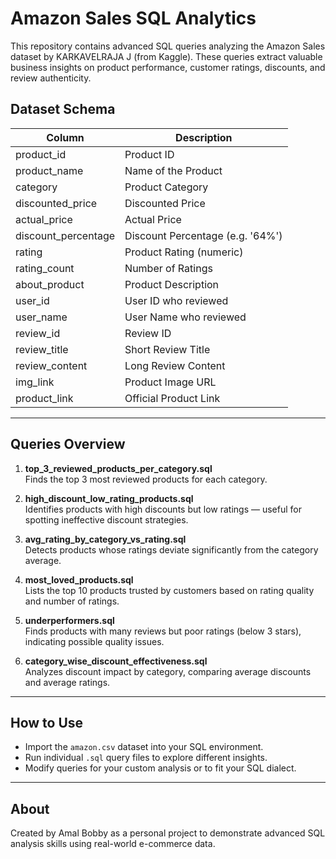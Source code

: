 # Amazon Sales SQL Analytics

This repository contains advanced SQL queries analyzing the Amazon Sales dataset by KARKAVELRAJA J (from Kaggle). These queries extract valuable business insights on product performance, customer ratings, discounts, and review authenticity.

## Dataset Schema

| Column             | Description                                  |
|--------------------|----------------------------------------------|
| product_id         | Product ID                                  |
| product_name       | Name of the Product                         |
| category           | Product Category                            |
| discounted_price   | Discounted Price                            |
| actual_price       | Actual Price                               |
| discount_percentage| Discount Percentage (e.g. '64%')           |
| rating            | Product Rating (numeric)                    |
| rating_count      | Number of Ratings                           |
| about_product     | Product Description                         |
| user_id           | User ID who reviewed                        |
| user_name         | User Name who reviewed                      |
| review_id         | Review ID                                   |
| review_title      | Short Review Title                          |
| review_content    | Long Review Content                         |
| img_link          | Product Image URL                           |
| product_link      | Official Product Link                       |

---

## Queries Overview

1. **top_3_reviewed_products_per_category.sql**  
   Finds the top 3 most reviewed products for each category.

2. **high_discount_low_rating_products.sql**  
   Identifies products with high discounts but low ratings — useful for spotting ineffective discount strategies.

3. **avg_rating_by_category_vs_rating.sql**  
   Detects products whose ratings deviate significantly from the category average.

4. **most_loved_products.sql**  
   Lists the top 10 products trusted by customers based on rating quality and number of ratings.

5. **underperformers.sql**  
   Finds products with many reviews but poor ratings (below 3 stars), indicating possible quality issues.

6. **category_wise_discount_effectiveness.sql**  
   Analyzes discount impact by category, comparing average discounts and average ratings.

---

## How to Use

- Import the `amazon.csv` dataset into your SQL environment.
- Run individual `.sql` query files to explore different insights.
- Modify queries for your custom analysis or to fit your SQL dialect.

---

## About

Created by Amal Bobby as a personal project to demonstrate advanced SQL analysis skills using real-world e-commerce data.

